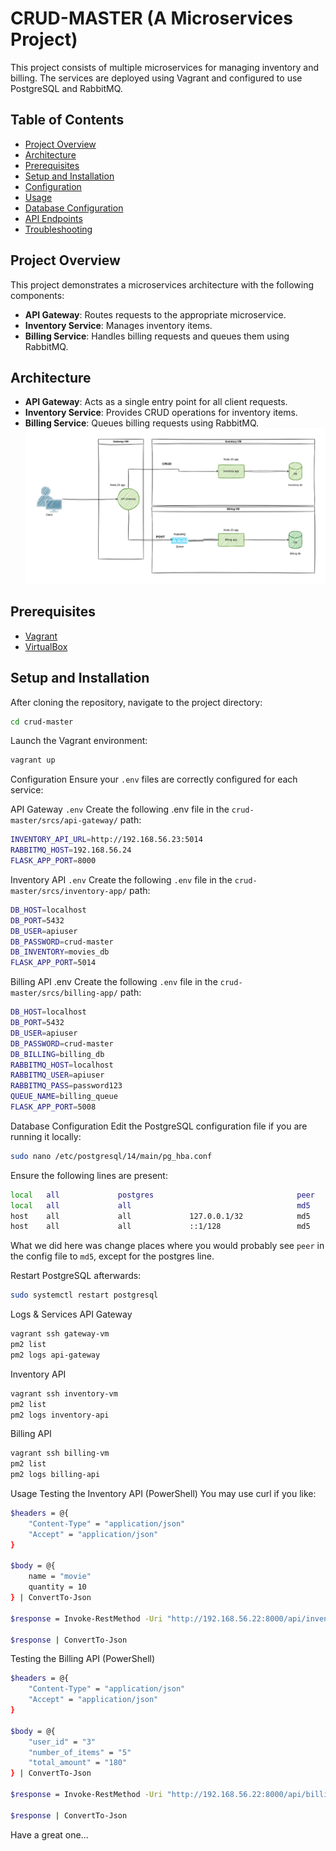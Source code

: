# CRUD-MASTER (A Microservices Project)

This project consists of multiple microservices for managing inventory and billing. The services are deployed using Vagrant and configured to use PostgreSQL and RabbitMQ.

## Table of Contents

- [Project Overview](#project-overview)
- [Architecture](#architecture)
- [Prerequisites](#prerequisites)
- [Setup and Installation](#setup-and-installation)
- [Configuration](#configuration)
- [Usage](#usage)
- [Database Configuration](#database-configuration)
- [API Endpoints](#api-endpoints)
- [Troubleshooting](#troubleshooting)

## Project Overview

This project demonstrates a microservices architecture with the following components:

- **API Gateway**: Routes requests to the appropriate microservice.
- **Inventory Service**: Manages inventory items.
- **Billing Service**: Handles billing requests and queues them using RabbitMQ.

## Architecture

- **API Gateway**: Acts as a single entry point for all client requests.
- **Inventory Service**: Provides CRUD operations for inventory items.
- **Billing Service**: Queues billing requests using RabbitMQ.
![Architecture](srcs/crud-master-diagram.png)


## Prerequisites

- [Vagrant](https://www.vagrantup.com/downloads)
- [VirtualBox](https://www.virtualbox.org/wiki/Downloads)

## Setup and Installation

After cloning the repository, navigate to the project directory:

```bash
cd crud-master
```

Launch the Vagrant environment:
```bash
vagrant up
```
Configuration
Ensure your `.env` files are correctly configured for each service:

API Gateway `.env`
Create the following .env file in the `crud-master/srcs/api-gateway/` path:

```bash
INVENTORY_API_URL=http://192.168.56.23:5014
RABBITMQ_HOST=192.168.56.24
FLASK_APP_PORT=8000
```

Inventory API `.env`
Create the following `.env` file in the `crud-master/srcs/inventory-app/` path:
```bash 
DB_HOST=localhost
DB_PORT=5432
DB_USER=apiuser
DB_PASSWORD=crud-master
DB_INVENTORY=movies_db
FLASK_APP_PORT=5014
```
Billing API .env
Create the following `.env` file in the `crud-master/srcs/billing-app/` path:

```bash 
DB_HOST=localhost
DB_PORT=5432
DB_USER=apiuser
DB_PASSWORD=crud-master
DB_BILLING=billing_db
RABBITMQ_HOST=localhost
RABBITMQ_USER=apiuser
RABBITMQ_PASS=password123
QUEUE_NAME=billing_queue
FLASK_APP_PORT=5008
```

Database Configuration
Edit the PostgreSQL configuration file if you are running it locally:
```bash
sudo nano /etc/postgresql/14/main/pg_hba.conf
```
Ensure the following lines are present:

```bash
local   all             postgres                                peer
local   all             all                                     md5
host    all             all             127.0.0.1/32            md5
host    all             all             ::1/128                 md5
```
What we did here was change places where you would probably see `peer` in the config file to `md5`, except for the postgres line.

Restart PostgreSQL afterwards:
```bash
sudo systemctl restart postgresql
```
Logs & Services
API Gateway
```bash
vagrant ssh gateway-vm
pm2 list
pm2 logs api-gateway
```

Inventory API
```bash
vagrant ssh inventory-vm
pm2 list
pm2 logs inventory-api
```
Billing API
```bash
vagrant ssh billing-vm
pm2 list
pm2 logs billing-api
```

Usage
Testing the Inventory API (PowerShell)
You may use curl if you like:
```bash
$headers = @{
    "Content-Type" = "application/json"
    "Accept" = "application/json"
}

$body = @{
    name = "movie"
    quantity = 10
} | ConvertTo-Json

$response = Invoke-RestMethod -Uri "http://192.168.56.22:8000/api/inventory" -Method Post -Headers $headers -Body $body -Verbose

$response | ConvertTo-Json
```
Testing the Billing API (PowerShell)
```bash
$headers = @{
    "Content-Type" = "application/json"
    "Accept" = "application/json"
}

$body = @{
    "user_id" = "3"
    "number_of_items" = "5"
    "total_amount" = "180"
} | ConvertTo-Json

$response = Invoke-RestMethod -Uri "http://192.168.56.22:8000/api/billing" -Method Post -Headers $headers -Body $body -Verbose

$response | ConvertTo-Json
```
Have a great one...